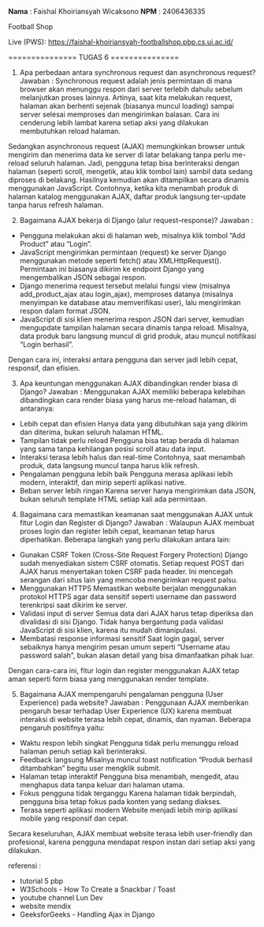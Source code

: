 **Nama** : Faishal Khoiriansyah Wicaksono
**NPM** : 2406436335

Football Shop

Live (PWS): https://faishal-khoiriansyah-footballshop.pbp.cs.ui.ac.id/  


=============== TUGAS 6 ===============
1. Apa perbedaan antara synchronous request dan asynchronous request?
Jawaban :
Synchronous request adalah jenis permintaan di mana browser akan menunggu respon dari server terlebih dahulu sebelum melanjutkan proses lainnya. Artinya, saat kita melakukan request, halaman akan berhenti sejenak (biasanya muncul loading) sampai server selesai memproses dan mengirimkan balasan. Cara ini cenderung lebih lambat karena setiap aksi yang dilakukan membutuhkan reload halaman.

Sedangkan asynchronous request (AJAX) memungkinkan browser untuk mengirim dan menerima data ke server di latar belakang tanpa perlu me-reload seluruh halaman. Jadi, pengguna tetap bisa berinteraksi dengan halaman (seperti scroll, mengetik, atau klik tombol lain) sambil data sedang diproses di belakang. Hasilnya kemudian akan ditampilkan secara dinamis menggunakan JavaScript.
Contohnya, ketika kita menambah produk di halaman katalog menggunakan AJAX, daftar produk langsung ter-update tanpa harus refresh halaman.

2. Bagaimana AJAX bekerja di Django (alur request–response)?
Jawaban :
- Pengguna melakukan aksi di halaman web, misalnya klik tombol “Add Product” atau “Login”.
- JavaScript mengirimkan permintaan (request) ke server Django menggunakan metode seperti fetch() atau XMLHttpRequest(). Permintaan ini biasanya dikirim ke endpoint Django yang mengembalikan JSON sebagai respon.
- Django menerima request tersebut melalui fungsi view (misalnya add_product_ajax atau login_ajax), memproses datanya (misalnya menyimpan ke database atau memverifikasi user), lalu mengirimkan respon dalam format JSON.
- JavaScript di sisi klien menerima respon JSON dari server, kemudian mengupdate tampilan halaman secara dinamis tanpa reload.
Misalnya, data produk baru langsung muncul di grid produk, atau muncul notifikasi “Login berhasil”.

Dengan cara ini, interaksi antara pengguna dan server jadi lebih cepat, responsif, dan efisien.

3. Apa keuntungan menggunakan AJAX dibandingkan render biasa di Django?
Jawaban :
Menggunakan AJAX memiliki beberapa kelebihan dibandingkan cara render biasa yang harus me-reload halaman, di antaranya:
- Lebih cepat dan efisien
Hanya data yang dibutuhkan saja yang dikirim dan diterima, bukan seluruh halaman HTML.
-  Tampilan tidak perlu reload 
Pengguna bisa tetap berada di halaman yang sama tanpa kehilangan posisi scroll atau data input.
- Interaksi terasa lebih halus dan real-time
Contohnya, saat menambah produk, data langsung muncul tanpa harus klik refresh.
- Pengalaman pengguna lebih baik 
Pengguna merasa aplikasi lebih modern, interaktif, dan mirip seperti aplikasi native.
- Beban server lebih ringan 
Karena server hanya mengirimkan data JSON, bukan seluruh template HTML setiap kali ada permintaan.

4. Bagaimana cara memastikan keamanan saat menggunakan AJAX untuk fitur Login dan Register di Django?
Jawaban :
Walaupun AJAX membuat proses login dan register lebih cepat, keamanan tetap harus diperhatikan. Beberapa langkah yang perlu dilakukan antara lain:
- Gunakan CSRF Token (Cross-Site Request Forgery Protection)
Django sudah menyediakan sistem CSRF otomatis. Setiap request POST dari AJAX harus menyertakan token CSRF pada header. Ini mencegah serangan dari situs lain yang mencoba mengirimkan request palsu.
- Menggunakan HTTPS
Memastikan website berjalan menggunakan protokol HTTPS agar data sensitif seperti username dan password terenkripsi saat dikirim ke server.
- Validasi input di server
Semua data dari AJAX harus tetap diperiksa dan divalidasi di sisi Django. Tidak hanya bergantung pada validasi JavaScript di sisi klien, karena itu mudah dimanipulasi.
- Membatasi response informasi sensitif
Saat login gagal, server sebaiknya hanya mengirim pesan umum seperti “Username atau password salah”, bukan alasan detail yang bisa dimanfaatkan pihak luar.

Dengan cara-cara ini, fitur login dan register menggunakan AJAX tetap aman seperti form biasa yang menggunakan render template.

5. Bagaimana AJAX mempengaruhi pengalaman pengguna (User Experience) pada website?
Jawaban :
Penggunaan AJAX memberikan pengaruh besar terhadap User Experience (UX) karena membuat interaksi di website terasa lebih cepat, dinamis, dan nyaman.
Beberapa pengaruh positifnya yaitu:
- Waktu respon lebih singkat
Pengguna tidak perlu menunggu reload halaman penuh setiap kali berinteraksi.
- Feedback langsung
Misalnya muncul toast notification “Produk berhasil ditambahkan” begitu user mengklik submit.
- Halaman tetap interaktif
Pengguna bisa menambah, mengedit, atau menghapus data tanpa keluar dari halaman utama.
- Fokus pengguna tidak terganggu
Karena halaman tidak berpindah, pengguna bisa tetap fokus pada konten yang sedang diakses.
- Terasa seperti aplikasi modern
Website menjadi lebih mirip aplikasi mobile yang responsif dan cepat.

Secara keseluruhan, AJAX membuat website terasa lebih user-friendly dan profesional, karena pengguna mendapat respon instan dari setiap aksi yang dilakukan.

referensi :
- tutorial 5 pbp
- W3Schools - How To Create a Snackbar / Toast
- youtube channel Lun Dev
- website mendix
- GeeksforGeeks - Handling Ajax in Django
